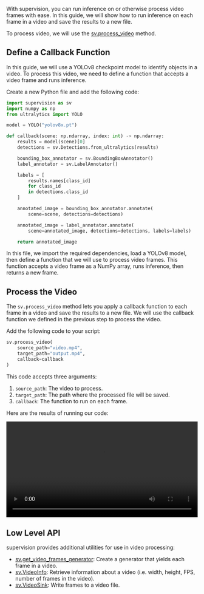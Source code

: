 With supervision, you can run inference on or otherwise process video frames with ease. In this guide, we will show how to run inference on each frame in a video and save the results to a new file.

To process video, we will use the [sv.process_video](https://supervision.roboflow.com/utils/video/#process_video) method.

## Define a Callback Function

In this guide, we will use a YOLOv8 checkpoint model to identify objects in a video. To process this video, we need to define a function that accepts a video frame and runs inference.

Create a new Python file and add the following code:

```python
import supervision as sv
import numpy as np
from ultralytics import YOLO

model = YOLO("yolov8x.pt")

def callback(scene: np.ndarray, index: int) -> np.ndarray:
    results = model(scene)[0]
    detections = sv.Detections.from_ultralytics(results)

    bounding_box_annotator = sv.BoundingBoxAnnotator()
    label_annotator = sv.LabelAnnotator()

    labels = [
        results.names[class_id]
        for class_id
        in detections.class_id
    ]

    annotated_image = bounding_box_annotator.annotate(
        scene=scene, detections=detections)

    annotated_image = label_annotator.annotate(
        scene=annotated_image, detections=detections, labels=labels)

    return annotated_image
```

In this file, we import the required dependencies, load a YOLOv8 model, then define a function that we will use to process video frames. This function accepts a video frame as a NumPy array, runs inference, then returns a new frame.

## Process the Video

The `sv.process_video` method lets you apply a callback function to each frame in a video and save the results to a new file. We will use the callback function we defined in the previous step to process the video.

Add the following code to your script:

```python
sv.process_video(
    source_path="video.mp4",
    target_path="output.mp4",
    callback=callback
)
```

This code accepts three arguments:

1. `source_path`: The video to process.
2. `target_path`: The path where the processed file will be saved.
3. `callback`: The function to run on each frame.

Here are the results of running our code:

<video width="100%" controls autoplay>
  <source src="https://media.roboflow.com/supervision-video-processing-example.mov" type="video/mp4">
</video>

## Low Level API

supervision provides additional utilities for use in video processing:

- [sv.get_video_frames_generator](https://supervision.roboflow.com/utils/video/#get_video_frames_generator): Create a generator that yields each frame in a video.
- [sv.VideoInfo](https://supervision.roboflow.com/utils/video/#videoinfo): Retrieve information about a video (i.e.  width, height, FPS, number of frames in the video).
- [sv.VideoSink](https://supervision.roboflow.com/utils/video/#videosink): Write frames to a video file.
